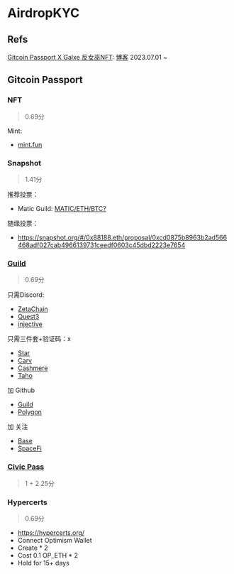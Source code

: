 # AirdropKYC

## Refs

[Gitcoin Passport X Galxe 反女巫NFT](https://twitter.com/Galxe/status/1684599885826580480?s=20): [博客](https://www.gitcoin.co/blog/gitcoin-passport-galxe) 2023.07.01 ~ 

## Gitcoin Passport
### NFT
> 0.69分

Mint:
- [mint.fun](https://mint.fun/feed/free?chain=ethereum)

### Snapshot
> 1.41分

推荐投票：
- Matic Guild: [MATIC/ETH/BTC?](https://snapshot.org/#/meiridi.eth/proposal/0x3a2fb0220da2b5f295bd23ef8cc13c8104eddefd6430039c8e684dc66c7287b0)

随缘投票：
- https://snapshot.org/#/0x88188.eth/proposal/0xcd0875b8963b2ad566468adf027cab4966139731ceedf0603c45dbd2223e7654

### [Guild](https://guild.xyz/explorer)
> 0.69分

只需Discord:
- [ZetaChain](https://guild.xyz/zetachain)
- [Quest3](https://guild.xyz/quest3)
- [injective](https://guild.xyz/injective)

只需三件套+验证码：x
- [Star](https://guild.xyz/starprotocol)
- [Carv](https://guild.xyz/carv)
- [Cashmere](https://guild.xyz/cashmerelabs)
- [Taho](https://guild.xyz/cashmerelabs)

加 Github
- [Guild](https://guild.xyz/our-guild)
- [Polygon](https://guild.xyz/polygon)

加 关注
- [Base](https://guild.xyz/buildonbase)
- [SpaceFi](https://guild.xyz/spacefi)

### [Civic Pass](https://getpass.civic.com/status?chain=polygon)
> 1 + 2.25分

### Hypercerts
> 0.69分

- https://hypercerts.org/
- Connect Optimism Wallet
- Create * 2
- Cost 0.1 OP_ETH * 2
- Hold for 15+ days